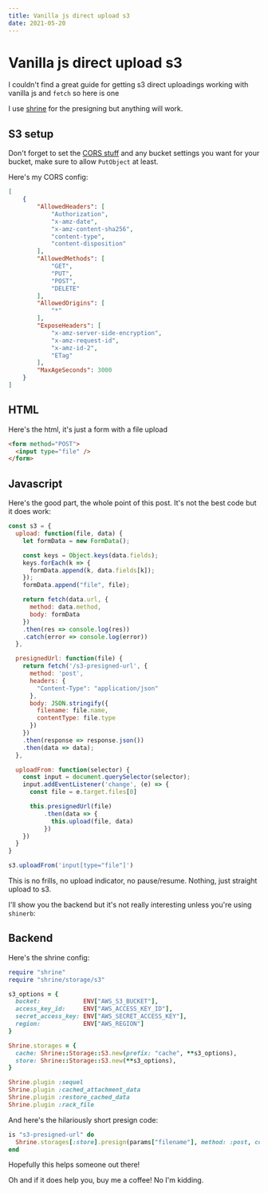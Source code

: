 ```yaml
---
title: Vanilla js direct upload s3
date: 2021-05-20
---
```


# Vanilla js direct upload s3

I couldn't find a great guide for getting s3 direct uploadings working with vanilla js and `fetch` so here is one

I use [shrine](https://github.com/shrinerb/shrine) for the presigning but anything will work.

## S3 setup

Don't forget to set the [CORS stuff](https://docs.aws.amazon.com/AmazonS3/latest/userguide/ManageCorsUsing.html#cors-example-2) and any bucket settings you want for your bucket, make sure to allow `PutObject` at least.

Here's my CORS config:

```json
[
    {
        "AllowedHeaders": [
            "Authorization",
            "x-amz-date",
            "x-amz-content-sha256",
            "content-type",
            "content-disposition"
        ],
        "AllowedMethods": [
            "GET",
            "PUT",
            "POST",
            "DELETE"
        ],
        "AllowedOrigins": [
            "*"
        ],
        "ExposeHeaders": [
            "x-amz-server-side-encryption",
            "x-amz-request-id",
            "x-amz-id-2",
            "ETag"
        ],
        "MaxAgeSeconds": 3000
    }
]
```

## HTML

Here's the html, it's just a form with a file upload

```html
<form method="POST">
  <input type="file" />
</form>
```

## Javascript

Here's the good part, the whole point of this post. It's not the best code but it does work:

```js
const s3 = {
  upload: function(file, data) {
    let formData = new FormData();

    const keys = Object.keys(data.fields);
    keys.forEach(k => {
      formData.append(k, data.fields[k]);
    });
    formData.append("file", file);

    return fetch(data.url, {
      method: data.method,
      body: formData
    })
    .then(res => console.log(res))
    .catch(error => console.log(error))
  },

  presignedUrl: function(file) {
    return fetch('/s3-presigned-url', {
      method: 'post',
      headers: {
        "Content-Type": "application/json"
      },
      body: JSON.stringify({
        filename: file.name,
        contentType: file.type
      })
    })
    .then(response => response.json())
    .then(data => data);
  },

  uploadFrom: function(selector) {
    const input = document.querySelector(selector);
    input.addEventListener('change', (e) => {
      const file = e.target.files[0]

      this.presignedUrl(file)
          .then(data => {
            this.upload(file, data)
          })
    })
  }
}

s3.uploadFrom('input[type="file"]')
```

This is no frills, no upload indicator, no pause/resume. Nothing, just straight upload to s3.

I'll show you the backend but it's not really interesting unless you're using `shinerb`:

## Backend

Here's the shrine config:

```ruby
require "shrine"
require "shrine/storage/s3"

s3_options = {
  bucket:            ENV["AWS_S3_BUCKET"],
  access_key_id:     ENV["AWS_ACCESS_KEY_ID"],
  secret_access_key: ENV["AWS_SECRET_ACCESS_KEY"],
  region:            ENV["AWS_REGION"]
}

Shrine.storages = {
  cache: Shrine::Storage::S3.new(prefix: "cache", **s3_options),
  store: Shrine::Storage::S3.new(**s3_options),
}

Shrine.plugin :sequel
Shrine.plugin :cached_attachment_data
Shrine.plugin :restore_cached_data
Shrine.plugin :rack_file
```

And here's the hilariously short presign code:

```ruby
is "s3-presigned-url" do
  Shrine.storages[:store].presign(params["filename"], method: :post, content_type: params["contentType"])
end
```

Hopefully this helps someone out there!

Oh and if it does help you, buy me a coffee! No I'm kidding.
